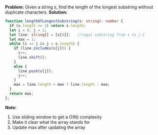 **Problem:**
Given a string s, find the length of the longest substring without duplicate characters.
**Solution:**
```typescript
function lengthOfLongestSubstring(s: string): number {
  if (s.length <= 1) return s.length;
  let i = 0, j = 1;
  let line: string[] = [s[0]];   //legal substring from i to j-1
  let max = 1;
  while (i <= j && j < s.length) {
    if (line.includes(s[j])) {
      i++;
      line.shift();
    }
    else {
      line.push(s[j]);
      j++;
    }
    max = line.length > max ? line.length : max;
  }
  return max;
};
```
**Note:**
1. Use sliding window to get a O(N) complexity
2. Make it clear what the array stands for
3. Update max after updating the array
